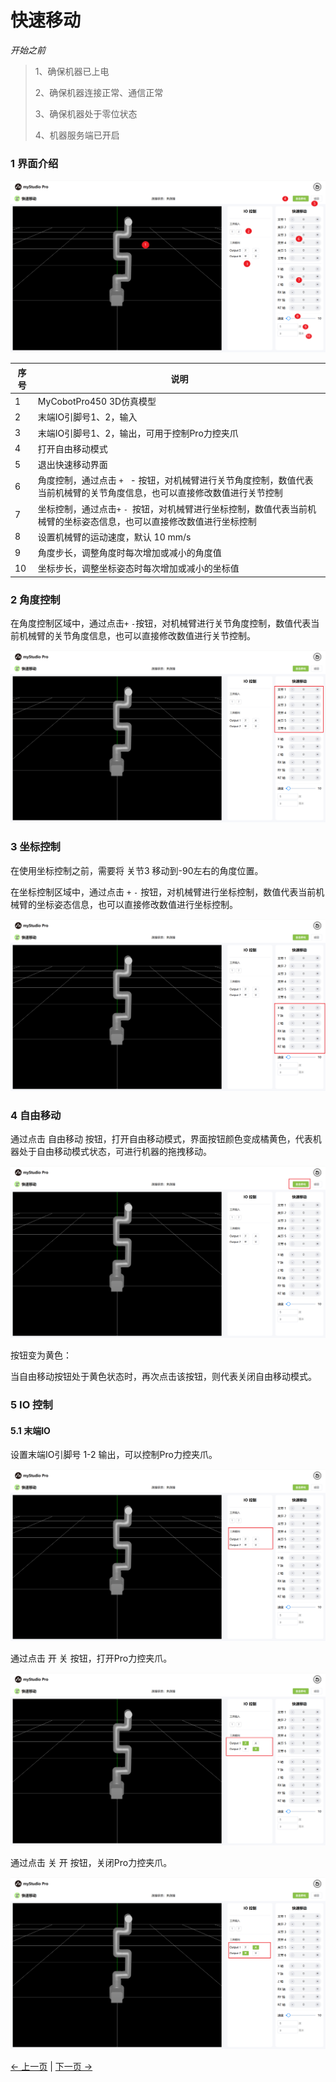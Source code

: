 # 快速移动

*开始之前*

> 1、确保机器已上电
> 
> 2、确保机器连接正常、通信正常
> 
> 3、确保机器处于零位状态
> 
> 4、机器服务端已开启

### 1 界面介绍

<img src="../../../../resources/3-FunctionsAndApplications/5.myBlockly/quickmove/introduce.png" />

| 序号 | **说明**                                                     |
| ---- | ------------------------------------------------------------ |
| 1    | MyCobotPro450 3D仿真模型                                    |
| 2    | 末端IO引脚号1、2，输入                                       |
| 3    | 末端IO引脚号1、2，输出，可用于控制Pro力控夹爪                  |
| 4    | 打开自由移动模式                                             |
| 5    | 退出快速移动界面                                             |
| 6    | 角度控制，通过点击 `+` ` `- 按钮，对机械臂进行关节角度控制，数值代表当前机械臂的关节角度信息，也可以直接修改数值进行关节控制 |
| 7    | 坐标控制，通过点击` + ` `- `按钮，对机械臂进行坐标控制，数值代表当前机械臂的坐标姿态信息，也可以直接修改数值进行坐标控制 |
| 8    | 设置机械臂的运动速度，默认 10 mm/s                           |
| 9    | 角度步长，调整角度时每次增加或减小的角度值                   |
| 10   | 坐标步长，调整坐标姿态时每次增加或减小的坐标值               |

### 2 角度控制
在角度控制区域中，通过点击`+` `-`按钮，对机械臂进行关节角度控制，数值代表当前机械臂的关节角度信息，也可以直接修改数值进行关节控制。

<img src="../../../../resources/3-FunctionsAndApplications/5.myBlockly/quickmove/angle.png" />

### 3 坐标控制
在使用坐标控制之前，需要将 关节3 移动到-90左右的角度位置。

在坐标控制区域中，通过点击 `+` `-` 按钮，对机械臂进行坐标控制，数值代表当前机械臂的坐标姿态信息，也可以直接修改数值进行坐标控制。

<img src="../../../../resources/3-FunctionsAndApplications/5.myBlockly/quickmove/coords.png" />

### 4 自由移动

通过点击 自由移动 按钮，打开自由移动模式，界面按钮颜色变成橘黄色，代表机器处于自由移动模式状态，可进行机器的拖拽移动。

<img src="../../../../resources/3-FunctionsAndApplications/5.myBlockly/quickmove/freemove.png" />

按钮变为黄色：

当自由移动按钮处于黄色状态时，再次点击该按钮，则代表关闭自由移动模式。

### 5 IO 控制

#### 5.1 末端IO

设置末端IO引脚号 1-2 输出，可以控制Pro力控夹爪。

<img src="../../../../resources/3-FunctionsAndApplications/5.myBlockly/quickmove/end-io1.png" />

通过点击 开 关 按钮，打开Pro力控夹爪。

<img src="../../../../resources/3-FunctionsAndApplications/5.myBlockly/quickmove/end-io2.png" />

通过点击 关 开 按钮，关闭Pro力控夹爪。

<img src="../../../../resources/3-FunctionsAndApplications/5.myBlockly/quickmove/end-io3.png" />

[← 上一页](../5.1.5-blockly/5.1.5.10-gripperUse.md) | [下一页 →](../5.1.7-firmware/5.1.7.1-firmware_main.md)